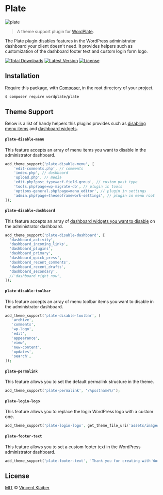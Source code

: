 # Plate

![plate](https://user-images.githubusercontent.com/499192/36695140-adb4e0b8-1b40-11e8-80e9-e5b1d65ece51.png)

> A theme support plugin for [WordPlate](https://wordplate.github.io).

The Plate plugin disables features in the WordPress administrator dashboard your client doesn't need. It provides helpers such as customization of the dashboard footer text and custom login form logo.

[![Total Downloads](https://badgen.net/packagist/dt/wordplate/plate)](https://packagist.org/packages/wordplate/plate)
[![Latest Version](https://badgen.net/github/release/wordplate/plate)](https://github.com/wordplate/plate/releases)
[![License](https://badgen.net/packagist/license/wordplate/plate)](https://packagist.org/packages/wordplate/plate)

## Installation

Require this package, with [Composer](https://getcomposer.org), in the root directory of your project.

```bash
$ composer require wordplate/plate
```

## Theme Support

Below is a list of handy helpers this plugins provides such as [disabling menu items](#plate-disable-menu) and [dashboard widgets](#plate-disable-dashboard).

#### `plate-disable-menu`

This feature accepts an array of menu items you want to disable in the administrator dashboard.

```php
add_theme_support('plate-disable-menu', [
    'edit-comments.php', // comments
    'index.php', // dashboard
    'upload.php', // media
    'edit.php?post_type=acf-field-group', // custom post type
    'tools.php?page=wp-migrate-db', // plugin in tools
    'options-general.php?page=menu_editor', // plugin in settings
    'admin.php?page=theseoframework-settings', // plugin in menu root
]);
```

#### `plate-disable-dashboard`

This feature accepts an array of [dashboard widgets you want to disable](https://digwp.com/2014/02/disable-default-dashboard-widgets) on the administrator dashboard.

```php
add_theme_support('plate-disable-dashboard', [
  'dashboard_activity',
  'dashboard_incoming_links',
  'dashboard_plugins',
  'dashboard_primary',
  'dashboard_quick_press',
  'dashboard_recent_comments',
  'dashboard_recent_drafts',
  'dashboard_secondary',
  //'dashboard_right_now',
]);
```

#### `plate-disable-toolbar`

This feature accepts an array of menu toolbar items you want to disable in the administrator dashboard.

```php
add_theme_support('plate-disable-toolbar', [
   'archive',
   'comments',
   'wp-logo',
   'edit',
   'appearance',
   'view',
   'new-content',
   'updates',
   'search',
]);
```

#### `plate-permalink`

This feature allows you to set the default permalink structure in the theme.

```php
add_theme_support('plate-permalink', '/%postname%/');
```

#### `plate-login-logo`

This feature allows you to replace the login WordPress logo with a custom one.

```php
add_theme_support('plate-login-logo', get_theme_file_uri('assets/images/logo.png'));
```

#### `plate-footer-text`

This feature allows you to set a custom footer text in the WordPress administrator dashboard.

```php
add_theme_support('plate-footer-text', 'Thank you for creating with WordPlate.');
```

## License

[MIT](LICENSE) © [Vincent Klaiber](https://doubledip.se)
